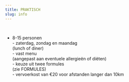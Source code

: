 ```yaml
---
title: PRAKTISCH
slug: info
---
```

</br>

- 8-15 personen  
-﻿ zaterdag, zondag en maandag  
 ﻿ (lunch of diner)  
-﻿ vast menu  
 ﻿ (aangepast aan eventuele allergieën of diëten)  
-﻿ keuze uit twee formules  
 ﻿ (zie FORMULES)  
-﻿ vervoerkost van €20 voor afstanden langer dan 10km  


</br>